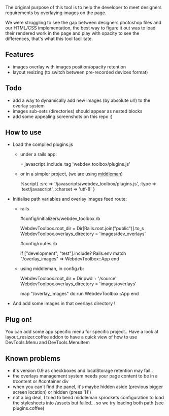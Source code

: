 
The original purpose of this tool is to help the developer to meet designers requirements by overlaying images on the page.

We were struggling to see the gap between designers photoshop files and our HTML/CSS implementation, the best way to figure it out was to load their rendered work in the page and play with opacity to see the differences, that's what this tool facilitate.

Features
--------
- images overlay with images position/opacity retention
- layout resizing (to switch between pre-recorded devices format)

Todo
----
- add a way to dynamically add new images (by absolute url) to the overlay system
- images sub-sets (directories) should appear as nested blocks
- add some appealing screenshots on this repo :)

How to use
----------
- Load the compiled plugins.js

  * under a rails app:

      = javascript_include_tag 'webdev_toolbox/plugins.js'

  * or in a simpler project, (we are using [middleman](http://middlemanapp.com/))
  
      %script{ :src => '/javascripts/webdev_toolbox/plugins.js', :type => 'text/javascript', :charset => 'utf-8' }

- Initialise path variables and overlay images feed route:

  * rails

      #config/initializers/webdev_toolbox.rb
      
      WebdevToolbox.root_dir = Dir[Rails.root.join("public")].to_s
      WebdevToolbox.overlays_directory = 'images/dev_overlays' 

      #config/routes.rb

      if ["development", "test"].include? Rails.env
        match "/overlay_images" => WebdevToolbox::App
      end

  * using middleman, in config.rb:

      WebdevToolbox.root_dir = Dir.pwd + '/source'
      WebdevToolbox.overlays_directory = 'images/overlays'

      map "/overlay_images" do
        run WebdevToolbox::App
      end
  

- And add some images in that overlays directory !

Plug on!
--------
You can add some app specific menu for specific project.. Have a look at layout_resizer.coffee addon to have a quick view of how to use DevTools.Menu and DevTools.MenuItem
    
Known problems
--------------
- it's version 0.9 as checkboxes and localStorage retention may fail..
- the overlays management system needs your page content to be in a #content or #container div
- when you can't find the panel, it's maybe hidden aside (previous bigger screen location) or hidden (press 'H')
- not a big deal, I tried to bend middleman sprockets configuration to load the stylesheets into /assets but failed... so we try loading both path (see plugins.coffee)

